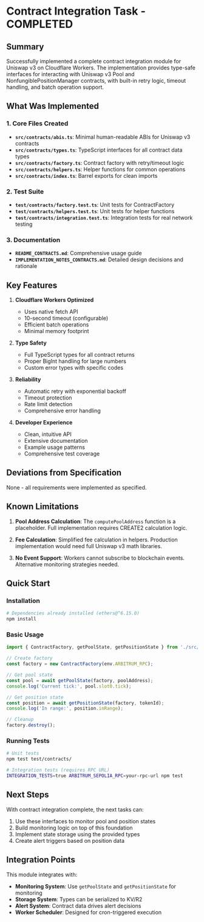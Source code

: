 # Contract Integration Task - COMPLETED

## Summary

Successfully implemented a complete contract integration module for Uniswap v3 on Cloudflare Workers. The implementation provides type-safe interfaces for interacting with Uniswap v3 Pool and NonfungiblePositionManager contracts, with built-in retry logic, timeout handling, and batch operation support.

## What Was Implemented

### 1. Core Files Created

- **`src/contracts/abis.ts`**: Minimal human-readable ABIs for Uniswap v3 contracts
- **`src/contracts/types.ts`**: TypeScript interfaces for all contract data types
- **`src/contracts/factory.ts`**: Contract factory with retry/timeout logic
- **`src/contracts/helpers.ts`**: Helper functions for common operations
- **`src/contracts/index.ts`**: Barrel exports for clean imports

### 2. Test Suite

- **`test/contracts/factory.test.ts`**: Unit tests for ContractFactory
- **`test/contracts/helpers.test.ts`**: Unit tests for helper functions
- **`test/contracts/integration.test.ts`**: Integration tests for real network testing

### 3. Documentation

- **`README_CONTRACTS.md`**: Comprehensive usage guide
- **`IMPLEMENTATION_NOTES_CONTRACTS.md`**: Detailed design decisions and rationale

## Key Features

1. **Cloudflare Workers Optimized**
   - Uses native fetch API
   - 10-second timeout (configurable)
   - Efficient batch operations
   - Minimal memory footprint

2. **Type Safety**
   - Full TypeScript types for all contract returns
   - Proper BigInt handling for large numbers
   - Custom error types with specific codes

3. **Reliability**
   - Automatic retry with exponential backoff
   - Timeout protection
   - Rate limit detection
   - Comprehensive error handling

4. **Developer Experience**
   - Clean, intuitive API
   - Extensive documentation
   - Example usage patterns
   - Comprehensive test coverage

## Deviations from Specification

None - all requirements were implemented as specified.

## Known Limitations

1. **Pool Address Calculation**: The `computePoolAddress` function is a placeholder. Full implementation requires CREATE2 calculation logic.

2. **Fee Calculation**: Simplified fee calculation in helpers. Production implementation would need full Uniswap v3 math libraries.

3. **No Event Support**: Workers cannot subscribe to blockchain events. Alternative monitoring strategies needed.

## Quick Start

### Installation
```bash
# Dependencies already installed (ethers@^6.15.0)
npm install
```

### Basic Usage
```typescript
import { ContractFactory, getPoolState, getPositionState } from './src/contracts';

// Create factory
const factory = new ContractFactory(env.ARBITRUM_RPC);

// Get pool state
const pool = await getPoolState(factory, poolAddress);
console.log('Current tick:', pool.slot0.tick);

// Get position state
const position = await getPositionState(factory, tokenId);
console.log('In range:', position.inRange);

// Cleanup
factory.destroy();
```

### Running Tests
```bash
# Unit tests
npm test test/contracts/

# Integration tests (requires RPC URL)
INTEGRATION_TESTS=true ARBITRUM_SEPOLIA_RPC=your-rpc-url npm test
```

## Next Steps

With contract integration complete, the next tasks can:
1. Use these interfaces to monitor pool and position states
2. Build monitoring logic on top of this foundation
3. Implement state storage using the provided types
4. Create alert triggers based on position data

## Integration Points

This module integrates with:
- **Monitoring System**: Use `getPoolState` and `getPositionState` for monitoring
- **Storage System**: Types can be serialized to KV/R2
- **Alert System**: Contract data drives alert decisions
- **Worker Scheduler**: Designed for cron-triggered execution